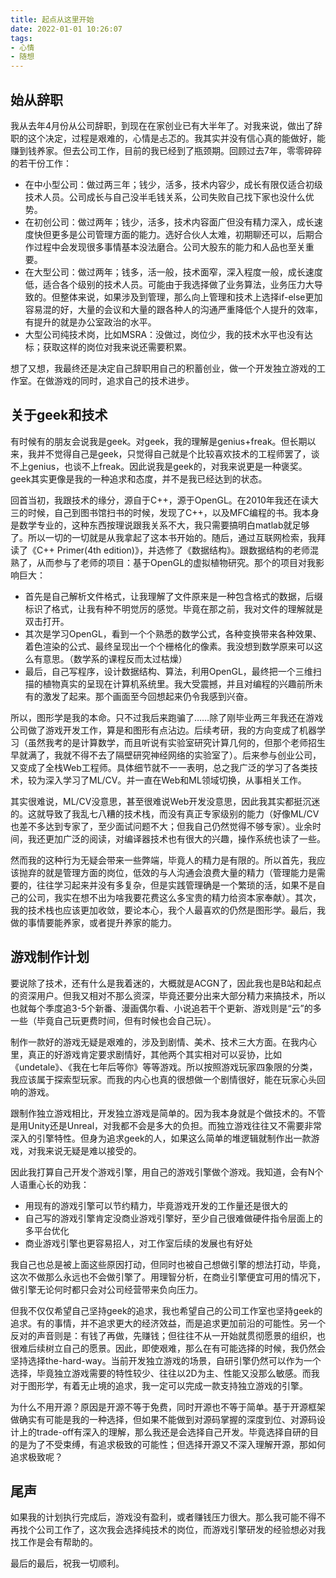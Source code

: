 ```yaml
---
title: 起点从这里开始
date: 2022-01-01 10:26:07
tags:
- 心情
- 随想
---
```


## 始从辞职
我从去年4月份从公司辞职，到现在在家创业已有大半年了。对我来说，做出了辞职的这个决定，过程是艰难的，心情是忐忑的。我其实并没有信心真的能做好，能赚到钱养家。但去公司工作，目前的我已经到了瓶颈期。回顾过去7年，零零碎碎的若干份工作：

- 在中小型公司：做过两三年；钱少，活多，技术内容少，成长有限仅适合初级技术人员。公司成长与自己没半毛钱关系，公司失败自己找下家也没什么优势。
- 在初创公司：做过两年；钱少，活多，技术内容面广但没有精力深入，成长速度快但更多是公司管理方面的能力。选好合伙人太难，初期聊还可以，后期合作过程中会发现很多事情基本没法磨合。公司大股东的能力和人品也至关重要。
- 在大型公司：做过两年；钱多，活一般，技术面窄，深入程度一般，成长速度低，适合各个级别的技术人员。可能由于我选择做了业务算法，业务压力大导致的。但整体来说，如果涉及到管理，那么向上管理和技术上选择if-else更加容易混的好，大量的会议和大量的跟各种人的沟通严重降低个人提升的效率，有提升的就是办公室政治的水平。
- 大型公司纯技术岗，比如MSRA：没做过，岗位少，我的技术水平也没有达标；获取这样的岗位对我来说还需要积累。

想了又想，我最终还是决定自己辞职用自己的积蓄创业，做一个开发独立游戏的工作室。在做游戏的同时，追求自己的技术进步。

## 关于geek和技术
有时候有的朋友会说我是geek。对geek，我的理解是genius+freak。但长期以来，我并不觉得自己是geek，只觉得自己就是个比较喜欢技术的工程师罢了，谈不上genius，也谈不上freak。因此说我是geek的，对我来说更是一种褒奖。geek其实更像是我的一种追求和态度，并不是我已经达到的状态。

回首当初，我跟技术的缘分，源自于C++，源于OpenGL。在2010年我还在读大三的时候，自己到图书馆扫书的时候，发现了C++，以及MFC编程的书。我本身是数学专业的，这种东西按理说跟我关系不大，我只需要搞明白matlab就足够了。所以一切的一切就是从我拿起了这本书开始的。随后，通过互联网检索，我拜读了《C++ Primer(4th edition)》，并选修了《数据结构》。跟数据结构的老师混熟了，从而参与了老师的项目：基于OpenGL的虚拟植物研究。那个的项目对我影响巨大：
- 首先是自己解析文件格式，让我理解了文件原来是一种包含格式的数据，后缀标识了格式，让我有种不明觉厉的感觉。毕竟在那之前，我对文件的理解就是双击打开。
- 其次是学习OpenGL，看到一个个熟悉的数学公式，各种变换带来各种效果、着色渲染的公式、最终呈现出一个个栅格化的像素。我没想到数学原来可以这么有意思。（数学系的课程反而太过枯燥）
- 最后，自己写程序，设计数据结构、算法，利用OpenGL，最终把一个三维扫描的植物真实的呈现在计算机系统里。我大受震撼，并且对编程的兴趣前所未有的激发了起来。那个画面至今回想起来仍令我感到兴奋。

所以，图形学是我的本命。只不过我后来跑骗了……除了刚毕业两三年我还在游戏公司做了游戏开发工作，算是和图形有点沾边。后续考研，我的方向变成了机器学习（虽然我考的是计算数学，而且听说有实验室研究计算几何的，但那个老师招生早就满了，我就不得不去了隔壁研究神经网络的实验室了）。后来参与创业公司，又变成了全栈Web工程师。具体细节就不一一表明，总之我广泛的学习了各类技术，较为深入学习了ML/CV。并一直在Web和ML领域切换，从事相关工作。

其实很难说，ML/CV没意思，甚至很难说Web开发没意思，因此我其实都挺沉迷的。这就导致了我乱七八糟的技术栈，而没有真正专家级别的能力（好像ML/CV也差不多达到专家了，至少面试问题不大；但我自己仍然觉得不够专家）。业余时间，我还更加广泛的阅读，对编译器技术也有很大的兴趣，操作系统也读了一些。

然而我的这种行为无疑会带来一些弊端，毕竟人的精力是有限的。所以首先，我应该抛弃的就是管理方面的岗位，低效的与人沟通会浪费大量的精力（管理能力是需要的，往往学习起来并没有多复杂，但是实践管理确是一个繁琐的活，如果不是自己的公司，我实在想不出为啥我要花费这么多宝贵的精力给资本家奉献）。其次，我的技术栈也应该更加收敛，要论本心，我个人最喜欢的仍然是图形学。最后，我做的事情要能养家，或者提升养家的能力。

## 游戏制作计划

要说除了技术，还有什么是我着迷的，大概就是ACGN了，因此我也是B站和起点的资深用户。但我又相对不那么资深，毕竟还要分出来大部分精力来搞技术，所以也就每个季度追3-5个新番、漫画偶尔看、小说追若干个更新、游戏则是“云”的多一些（毕竟自己玩更费时间，但有时候也会自己玩）。

制作一款好的游戏无疑是艰难的，涉及到剧情、美术、技术三大方面。在我内心里，真正的好游戏肯定要求剧情好，其他两个其实相对可以妥协，比如《undetale》、《我在七年后等你》等等游戏。所以按照游戏玩家四象限的分类，我应该属于探索型玩家。而我的内心也真的很想做一个剧情很好，能在玩家心头回响的游戏。

跟制作独立游戏相比，开发独立游戏是简单的。因为我本身就是个做技术的。不管是用Unity还是Unreal，对我都不会是多大的负担。而独立游戏往往又不需要非常深入的引擎特性。但身为追求geek的人，如果这么简单的堆逻辑就制作出一款游戏，对我来说无疑是难以接受的。

因此我打算自己开发个游戏引擎，用自己的游戏引擎做个游戏。我知道，会有N个人语重心长的劝我：
- 用现有的游戏引擎可以节约精力，毕竟游戏开发的工作量还是很大的
- 自己写的游戏引擎肯定没商业游戏引擎好，至少自己很难做硬件指令层面上的多平台优化
- 商业游戏引擎也更容易招人，对工作室后续的发展也有好处

我自己也总是被上面这些原因打动，但同时也被自己想做引擎的想法打动，毕竟，这次不做那么永远也不会做引擎了。用理智分析，在商业引擎便宜可用的情况下，做引擎无论何时都只会对公司经营带来负向压力。

但我不仅仅希望自己坚持geek的追求，我也希望自己的公司工作室也坚持geek的追求。有的事情，并不追求更大的经济效益，而是追求更加前沿的可能性。另一个反对的声音则是：有钱了再做，先赚钱；但往往不从一开始就贯彻愿景的组织，也很难后续树立自己的愿景。因此，即使艰难，那么在有可能选择的时候，我仍然会坚持选择the-hard-way。当前开发独立游戏的场景，自研引擎仍然可以作为一个选择，毕竟独立游戏需要的特性较少、往往以2D为主、性能又没那么敏感。而我对于图形学，有着无止境的追求，我一定可以完成一款支持独立游戏的引擎。

为什么不用开源？原因是开源不等于免费，同时开源也不等于简单。基于开源框架做确实有可能是我的一种选择，但如果不能做到对源码掌握的深度到位、对源码设计上的trade-off有深入的理解，那么我还是会选择自己开发。毕竟选择自研的目的是为了不受束缚，有追求极致的可能性；但选择开源又不深入理解开源，那如何追求极致呢？

## 尾声

如果我的计划执行完成后，游戏没有盈利，或者赚钱压力很大。那么我可能不得不再找个公司工作了，这次我会选择纯技术的岗位，而游戏引擎研发的经验想必对我找工作是会有帮助的。

最后的最后，祝我一切顺利。